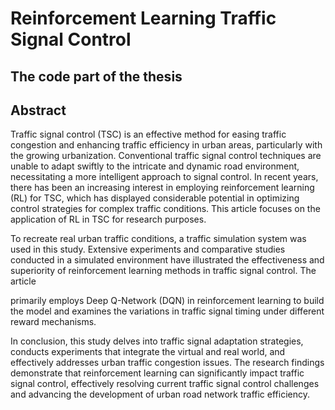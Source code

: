 # Reinforcement Learning Traffic Signal Control
## The code part of the thesis

## Abstract
Traffic signal control (TSC) is an effective method for easing traffic congestion and enhancing traffic efficiency in urban areas, particularly with the growing urbanization. Conventional traffic signal control techniques are unable to adapt swiftly to the intricate and dynamic road environment, necessitating a more intelligent approach to signal control. In recent years, there has been an increasing interest in employing reinforcement learning (RL) for TSC, which has displayed considerable potential in optimizing control strategies for complex traffic conditions. This article focuses on the application of RL in TSC for research purposes.

To recreate real urban traffic conditions, a traffic simulation system was used in this study. Extensive experiments and comparative studies conducted in a simulated environment have illustrated the effectiveness and superiority of reinforcement learning methods in traffic signal control. The article

primarily employs Deep Q-Network (DQN) in reinforcement learning to build the model and examines the variations in traffic signal timing under different reward mechanisms.

In conclusion, this study delves into traffic signal adaptation strategies, conducts experiments that integrate the virtual and real world, and effectively addresses urban traffic congestion issues. The research findings demonstrate that reinforcement learning can significantly impact traffic signal control, effectively resolving current traffic signal control challenges and advancing the development of urban road network traffic efficiency.
